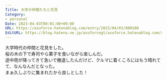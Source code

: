 ```yaml
---
Title: 大学の仲間たちと花見
Category:
- personal
Date: 2023-04-03T00:01:00+09:00
URL: https://asuforce.hatenablog.com/entry/2023/04/03/000100
EditURL: https://blog.hatena.ne.jp/asuforcegt/asuforce.hatenablog.com/atom/entry/4207112889977563040
---
```


大学時代の仲間と花見をした。  
桜の木の下で寿司やら菓子を食いながら楽しんだ。  
途中雨が降ってきて急いで撤退したんだけど、クルマに着くころにはもう晴れてて、なんなんだとなった。  
まぁ久しぶりに集まれたから良しとした！
